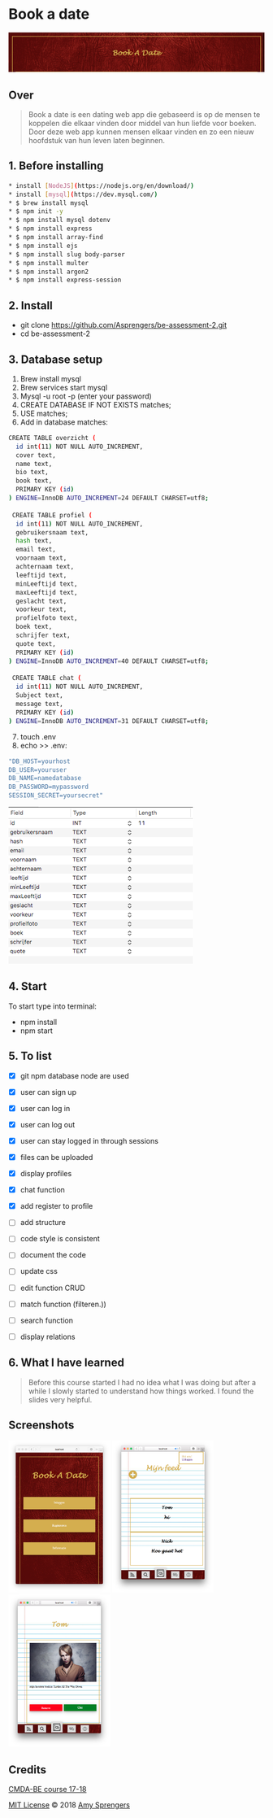 # Book a date

![](screenshot/slide.png)

## Over

> Book a date is een dating web app die gebaseerd is op de mensen te koppelen die elkaar vinden door middel van hun liefde voor boeken. Door deze web app kunnen mensen elkaar vinden en zo een nieuw hoofdstuk van hun leven laten beginnen.

## 1. Before installing

``` bash
* install [NodeJS](https://nodejs.org/en/download/)
* install [mysql](https://dev.mysql.com/)
* $ brew install mysql
* $ npm init -y
* $ npm install mysql dotenv
* $ npm install express
* $ npm install array-find
* $ npm install ejs
* $ npm install slug body-parser
* $ npm install multer
* $ npm install argon2
* $ npm install express-session
```

## 2. Install
* git clone https://github.com/Asprengers/be-assessment-2.git
* cd be-assessment-2

## 3. Database setup

1. Brew install mysql
2. Brew services start mysql
3. Mysql -u root -p (enter your password)
4. CREATE DATABASE IF NOT EXISTS matches;
5. USE matches;
6. Add in database matches:
```bash
CREATE TABLE overzicht (
  id int(11) NOT NULL AUTO_INCREMENT,
  cover text,
  name text,
  bio text,
  book text,
  PRIMARY KEY (id)
) ENGINE=InnoDB AUTO_INCREMENT=24 DEFAULT CHARSET=utf8;

 CREATE TABLE profiel (
  id int(11) NOT NULL AUTO_INCREMENT,
  gebruikersnaam text,
  hash text,
  email text,
  voornaam text,
  achternaam text,
  leeftijd text,
  minLeeftijd text,
  maxLeeftijd text,
  geslacht text,
  voorkeur text,
  profielfoto text,
  boek text,
  schrijfer text,
  quote text,
  PRIMARY KEY (id)
) ENGINE=InnoDB AUTO_INCREMENT=40 DEFAULT CHARSET=utf8;

 CREATE TABLE chat (
  id int(11) NOT NULL AUTO_INCREMENT,
  Subject text,
  message text,
  PRIMARY KEY (id)
) ENGINE=InnoDB AUTO_INCREMENT=31 DEFAULT CHARSET=utf8;
```
7. touch .env
8. echo >> .env:
```bash
"DB_HOST=yourhost
DB_USER=youruser
DB_NAME=namedatabase
DB_PASSWORD=mypassword
SESSION_SECRET=yoursecret"
```

![](screenshot/database.png)

## 4. Start

To start type into terminal:
* npm install
* npm start


## 5. To list

* [x] git npm database node are used
* [x] user can sign up
* [x] user can log in
* [x] user can log out
* [x] user can stay logged in through sessions
* [x] files can be uploaded
* [x] display profiles
* [x] chat function
* [x] add register to profile
* [ ] add structure
* [ ] code style is consistent
* [ ] document the code
* [ ] update css
* [ ] edit function CRUD
* [ ] match function (filteren.))
* [ ] search function
* [ ] display relations


## 6. What I have learned

> Before this course started I had no idea what I was doing but after a while I slowly started to understand how things worked.
I found the slides very helpful.

## Screenshots

<!-- ![](screenshot/home.png){:height="50%" width="50%"}
![](screenshot/feed.png =150 )
![](screenshot/match.png =150 )
![](screenshot/setup.png)    -->
<img src="screenshot/home.png" width="200" height="300">
<img src="screenshot/feed.png" width="200" height="300">
<img src="screenshot/match.png" width="200" height="300">



## Credits

[CMDA-BE course 17-18](https://github.com/cmda-be/course-17-18)

[MIT License](https://github.com/Asprengers/be-assessment-2/blob/master/licence.md)  © 2018 [Amy Sprengers](https://github.com/Asprengers)

